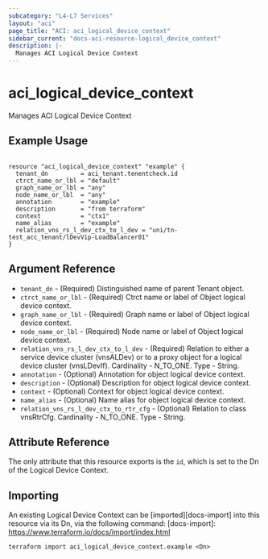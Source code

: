 ```yaml
---
subcategory: "L4-L7 Services"
layout: "aci"
page_title: "ACI: aci_logical_device_context"
sidebar_current: "docs-aci-resource-logical_device_context"
description: |-
  Manages ACI Logical Device Context
---
```


# aci_logical_device_context

Manages ACI Logical Device Context

## Example Usage

```hcl

resource "aci_logical_device_context" "example" {
  tenant_dn         = aci_tenant.tenentcheck.id
  ctrct_name_or_lbl = "default"
  graph_name_or_lbl = "any"
  node_name_or_lbl  = "any"
  annotation        = "example"
  description       = "from terraform"
  context           = "ctx1"
  name_alias        = "example"
  relation_vns_rs_l_dev_ctx_to_l_dev = "uni/tn-test_acc_tenant/lDevVip-LoadBalancer01"
}

```

## Argument Reference

- `tenant_dn` - (Required) Distinguished name of parent Tenant object.
- `ctrct_name_or_lbl` - (Required) Ctrct name or label of Object logical device context.
- `graph_name_or_lbl` - (Required) Graph name or label of Object logical device context.
- `node_name_or_lbl` - (Required) Node name or label of Object logical device context.
- `relation_vns_rs_l_dev_ctx_to_l_dev` - (Required) Relation to either a service device cluster (vnsALDev) or to a proxy object for a logical device cluster (vnsLDevIf). Cardinality - N_TO_ONE. Type - String.
- `annotation` - (Optional) Annotation for object logical device context.
- `description` - (Optional) Description for object logical device context.
- `context` - (Optional) Context for object logical device context.
- `name_alias` - (Optional) Name alias for object logical device context.
- `relation_vns_rs_l_dev_ctx_to_rtr_cfg` - (Optional) Relation to class vnsRtrCfg. Cardinality - N_TO_ONE. Type - String.

## Attribute Reference

The only attribute that this resource exports is the `id`, which is set to the
Dn of the Logical Device Context.

## Importing

An existing Logical Device Context can be [imported][docs-import] into this resource via its Dn, via the following command:
[docs-import]: https://www.terraform.io/docs/import/index.html

```
terraform import aci_logical_device_context.example <Dn>
```
